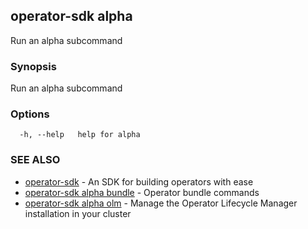 ## operator-sdk alpha

Run an alpha subcommand

### Synopsis

Run an alpha subcommand

### Options

```
  -h, --help   help for alpha
```

### SEE ALSO

* [operator-sdk](operator-sdk.md)	 - An SDK for building operators with ease
* [operator-sdk alpha bundle](operator-sdk_alpha_bundle.md)	 - Operator bundle commands
* [operator-sdk alpha olm](operator-sdk_alpha_olm.md)	 - Manage the Operator Lifecycle Manager installation in your cluster


